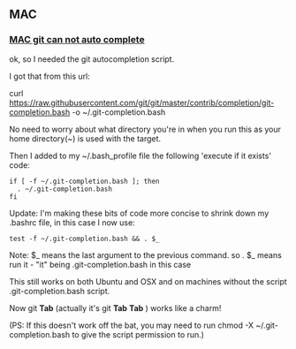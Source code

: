 ## MAC
### [MAC git can not auto complete](https://apple.stackexchange.com/questions/55875/git-auto-complete-for-branches-at-the-command-line)
ok, so I needed the git autocompletion script.

I got that from this url:

curl https://raw.githubusercontent.com/git/git/master/contrib/completion/git-completion.bash -o ~/.git-completion.bash

No need to worry about what directory you're in when you run this as your home directory(~) is used with the target.

Then I added to my ~/.bash_profile file the following 'execute if it exists' code:
```
if [ -f ~/.git-completion.bash ]; then
  . ~/.git-completion.bash
fi
```
Update: I'm making these bits of code more concise to shrink down my .bashrc file, in this case I now use:

```
test -f ~/.git-completion.bash && . $_
```
Note: $_ means the last argument to the previous command. so . $_ means run it - "it" being .git-completion.bash in this case

This still works on both Ubuntu and OSX and on machines without the script .git-completion.bash script.

Now git **Tab** (actually it's git **Tab** **Tab** ) works like a charm!

(PS: If this doesn't work off the bat, you may need to run chmod -X ~/.git-completion.bash to give the script permission to run.)
